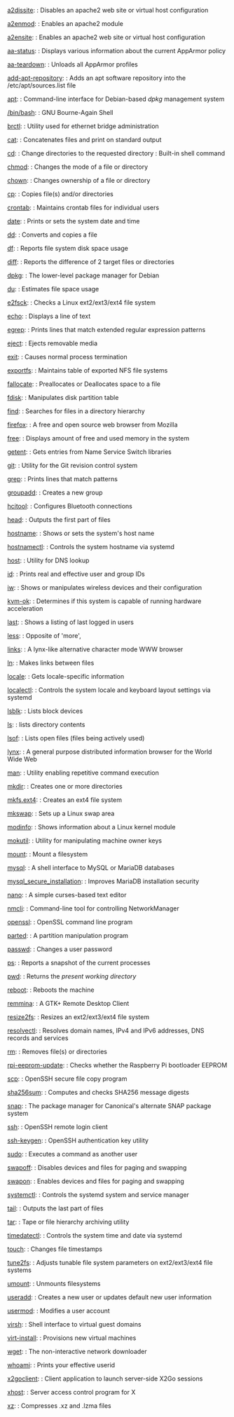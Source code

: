 <!-- command-list-starts -->

[a2dissite](#chapter-11):
:   Disables an apache2 web site or virtual host configuration

[a2enmod](#chapter-11):
:   Enables an apache2 module

[a2ensite](#chapter-11):
:   Enables an apache2 web site or virtual host configuration

[aa-status](#chapter-07):
:   Displays various information about the current AppArmor policy

[aa-teardown](#chapter-07):
:   Unloads all AppArmor profiles

[add-apt-repository](#chapter-07):
:   Adds an apt software repository into the /etc/apt/sources.list file

[apt](#chapter-04):
:   Command-line interface for Debian-based *dpkg* management system

[/bin/bash](#chapter-07):
:   GNU Bourne-Again Shell

[brctl](#chapter-14):
:   Utility used for ethernet bridge administration

[cat](#chapter-01):
:   Concatenates files and print on standard output

[cd](#chapter-05):
:   Change directories to the requested directory
:   Built-in shell command

[chmod](#chapter-05):
:   Changes the mode of a file or directory

[chown](#chapter-05):
:   Changes ownership of a file or directory

[cp](#chapter-05):
:   Copies file(s) and/or directories

[crontab](#chapter-12):
:   Maintains crontab files for individual users

[date](#chapter-07):
:   Prints or sets the system date and time

[dd](#zappendix):
:   Converts and copies a file

[df](#chapter-10):
:   Reports file system disk space usage

[diff](#chapter-05):
:   Reports the difference of 2 target files or directories

[dpkg](#chapter-13):
:   The lower-level package manager for Debian

[du](#chapter-05):
:   Estimates file space usage

[e2fsck](#zappendix):
:   Checks a Linux ext2/ext3/ext4 file system

[echo](#chapter-11):
:   Displays a line of text

[egrep](#chapter-10):
:   Prints lines that match extended regular expression patterns

[eject](#zappendix):
:   Ejects removable media

[exit](#chapter-08):
:   Causes normal process termination

[exportfs](#chapter-10):
:   Maintains table of exported NFS file systems

[fallocate](#chapter-07):
:   Preallocates or Deallocates space to a file

[fdisk](#chapter-03):
:   Manipulates disk partition table

[find](#chapter-11):
:   Searches for files in a directory hierarchy

[firefox](#chapter-11):
:   A free and open source web browser from Mozilla

[free](#chapter-07):
:   Displays amount of free and used memory in the system

[getent](#zappendix):
:   Gets entries from Name Service Switch libraries

[git](#chapter-13):
:   Utility for the Git revision control system

[grep](#chapter-05):
:   Prints lines that match patterns

[groupadd](#chapter-10):
:   Creates a new group

[hcitool](#chapter-07):
:   Configures Bluetooth connections

[head](#chapter-11):
:   Outputs the first part of files

[hostname](#chapter-13):
:   Shows or sets the system's host name

[hostnamectl](#zappendix):
:   Controls the system hostname via systemd

[host](#zappendix):
:   Utility for DNS lookup

[id](#chapter-13):
:   Prints real and effective user and group IDs

[iw](#chapter-07):
:   Shows or manipulates wireless devices and their configuration

[kvm-ok](#chapter-14):
:   Determines if this system is capable of running hardware acceleration

[last](#chapter-07):
:   Shows a listing of last logged in users

[less](#chapter-07):
:   Opposite of 'more', 

[links](#chapter-11):
:   A lynx-like alternative character mode WWW browser

[ln](#chapter-13):
:   Makes links between files

[locale](#chapter-07):
:   Gets locale-specific information

[localectl](#chapter-07):
:   Controls the system locale and keyboard layout settings via systemd

[lsblk](#zappendix):
:   Lists block devices

[ls](#chapter-01):
:   lists directory contents

[lsof](#chapter-10):
:   Lists open files (files being actively used)

[lynx](#chapter-11):
:   A general purpose distributed information browser for the World Wide Web

[man](#chapter-07):
:   Utility enabling repetitive command execution

[mkdir](#chapter-05):
:   Creates one or more directories

[mkfs.ext4](#zappendix):
:   Creates an ext4 file system

[mkswap](#chapter-07):
:   Sets up a Linux swap area

[modinfo](#chapter-14):
:   Shows information about a Linux kernel module

[mokutil](#chapter-07):
:   Utility for manipulating machine owner keys

[mount](#chapter-06):
:   Mount a filesystem

[mysql](#chapter-12):
:   A shell interface to MySQL or MariaDB databases

[mysql_secure_installation](#chapter-12):
:   Improves MariaDB installation security

[nano](#chapter-05):
:   A simple curses-based text editor

[nmcli](#chapter-14):
:   Command-line tool for controlling NetworkManager

[openssl](#chapter-11):
:   OpenSSL command line program

[parted](#zappendix):
:   A partition manipulation program

[passwd](#chapter-10):
:   Changes a user password

[ps](#chapter-10):
:   Reports a snapshot of the current processes

[pwd](#chapter-06):
:   Returns the *present working directory*

[reboot](#zappendix):
:   Reboots the machine

[remmina](#chapter-09):
:   A GTK+ Remote Desktop Client

[resize2fs](#zappendix):
:   Resizes an ext2/ext3/ext4 file system

[resolvectl](#zappendix):
:    Resolves domain names, IPv4 and IPv6 addresses, DNS records and services

[rm](#chapter-06):
:   Removes file(s) or directories

[rpi-eeprom-update](#chapter-04):
:   Checks whether the Raspberry Pi bootloader EEPROM

[scp](#chapter-08):
:   OpenSSH secure file copy program

[sha256sum](#zappendix):
:   Computes and checks SHA256 message digests

[snap](#chapter-07):
:   The package manager for Canonical's alternate SNAP package system

[ssh](#chapter-07):
:   OpenSSH remote login client

[ssh-keygen](#chapter-08):
:   OpenSSH authentication key utility

[sudo](#chapter-03):
:   Executes a command as another user

[swapoff](#chapter-07):
:   Disables devices and files for paging and swapping

[swapon](#chapter-07):
:   Enables devices and files for paging and swapping

[systemctl](#chapter-05):
:   Controls the systemd system and service manager

[tail](#chapter-05):
:   Outputs the last part of files

[tar](#chapter-06):
:   Tape or file hierarchy archiving utility

[timedatectl](#chapter-04):
:   Controls the system time and date via systemd

[touch](#chapter-08):
:   Changes file timestamps

[tune2fs](#zappendix):
:   Adjusts tunable file system parameters on ext2/ext3/ext4 file systems

[umount](#chapter-06):
:   Unmounts filesystems

[useradd](#chapter-10):
:   Creates a new user or updates default new user information

[usermod](#chapter-10):
:   Modifies a user account

[virsh](#chapter-14):
:   Shell interface to virtual guest domains

[virt-install](#chapter-14):
:   Provisions new virtual machines

[wget](#zappendix):
:   The non-interactive network downloader

[whoami](#chapter-13):
:   Prints your effective userid

[x2goclient](#chapter-09):
:   Client application to launch server-side X2Go sessions

[xhost](#chapter-09):
:   Server access control program for X

[xz](#zappendix):
:   Compresses .xz and .lzma files

<!-- command-list-ends -->
